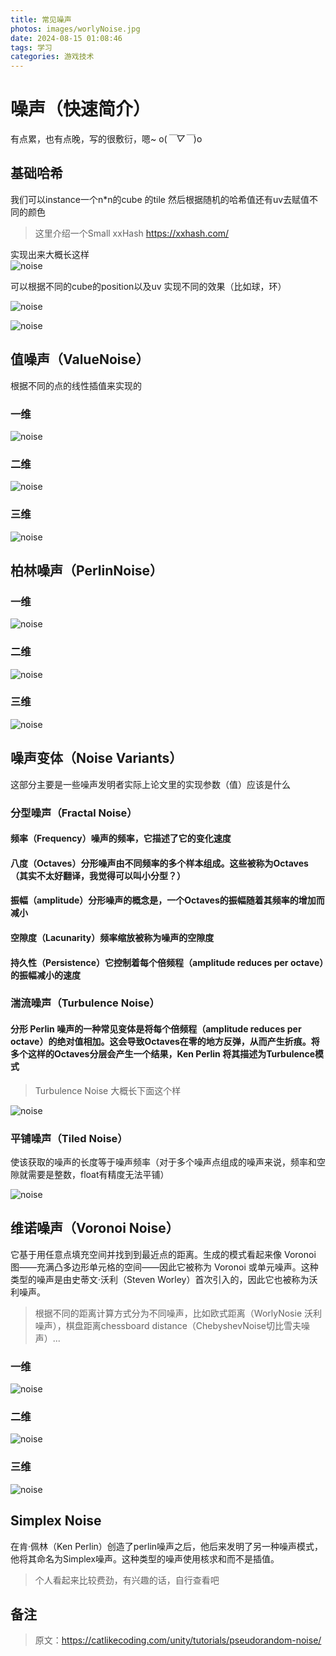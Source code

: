 ```yaml
---
title: 常见噪声
photos: images/worlyNoise.jpg
date: 2024-08-15 01:08:46
tags: 学习
categories: 游戏技术
---
```


# 噪声（快速简介）

有点累，也有点晚，写的很敷衍，嗯~ o(*￣▽￣*)o

## 基础哈希

我们可以instance一个n*n的cube 的tile 然后根据随机的哈希值还有uv去赋值不同的颜色

> 这里介绍一个Small xxHash https://xxhash.com/

实现出来大概长这样  
![noise](images/seed-1.png "noise")  

可以根据不同的cube的position以及uv 实现不同的效果（比如球，环）

![noise](images/uv-sphere.png "noise")  

![noise](images/torus.png "noise")  

## 值噪声（ValueNoise）

根据不同的点的线性插值来实现的

### 一维

![noise](images/1d-hash-interpolated.png "noise")  

### 二维

![noise](images/2d-interpolated.png "noise")  

### 三维

![noise](images/sphere-3d.png "noise")  

## 柏林噪声（PerlinNoise）

### 一维

![noise](images/1d-mix.png "noise")  

### 二维

![noise](images/2d-normalized-top.png "noise")  

### 三维

![noise](images/3d-sphere.png "noise")  

## 噪声变体（Noise Variants）

这部分主要是一些噪声发明者实际上论文里的实现参数（值）应该是什么

### 分型噪声（Fractal Noise）

#### 频率（Frequency）噪声的频率，它描述了它的变化速度
#### 八度（Octaves）分形噪声由不同频率的多个样本组成。这些被称为Octaves（其实不太好翻译，我觉得可以叫小分型？）
#### 振幅（amplitude）分形噪声的概念是，一个Octaves的振幅随着其频率的增加而减小
#### 空隙度（Lacunarity）频率缩放被称为噪声的空隙度
#### 持久性（Persistence）它控制着每个倍频程（amplitude reduces per octave）的振幅减小的速度

### 湍流噪声（Turbulence Noise）

#### 分形 Perlin 噪声的一种常见变体是将每个倍频程（amplitude reduces per octave）的绝对值相加。这会导致Octaves在零的地方反弹，从而产生折痕。将多个这样的Octaves分层会产生一个结果，Ken Perlin 将其描述为Turbulence模式

> Turbulence Noise 大概长下面这个样

![noise](images/perlin_turlin.png "noise")  


### 平铺噪声（Tiled Noise）

使该获取的噪声的长度等于噪声频率（对于多个噪声点组成的噪声来说，频率和空隙就需要是整数，float有精度无法平铺）

![noise](images/tiling-correct-1-octave.png "noise")

## 维诺噪声（Voronoi Noise）

它基于用任意点填充空间并找到到最近点的距离。生成的模式看起来像 Voronoi 图——充满凸多边形单元格的空间——因此它被称为 Voronoi 或单元噪声。这种类型的噪声是由史蒂文·沃利（Steven Worley）首次引入的，因此它也被称为沃利噪声。

> 根据不同的距离计算方式分为不同噪声，比如欧式距离（WorlyNosie 沃利噪声），棋盘距离chessboard distance（ChebyshevNoise切比雪夫噪声）...

### 一维

![noise](images/1d-voronoi.png "noise")  


### 二维

![noise](images/2d-voronoi.png "noise")  

### 三维

![noise](images/3d-voronoi.png "noise")  

## Simplex Noise

在肯·佩林（Ken Perlin）创造了perlin噪声之后，他后来发明了另一种噪声模式，他将其命名为Simplex噪声。这种类型的噪声使用核求和而不是插值。

> 个人看起来比较费劲，有兴趣的话，自行查看吧


## 备注
>原文：https://catlikecoding.com/unity/tutorials/pseudorandom-noise/
